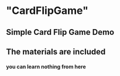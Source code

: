 # "CardFlipGame" 
## Simple Card Flip Game Demo
## The materials are included
#### you can learn nothing from here
